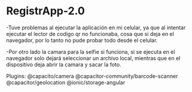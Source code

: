 # RegistrApp-2.0

-Tuve problemas al ejecutar la aplicación en mi celular, ya que al intentar ejecutar el lector de codigo qr no funcionaba, cosa que si deja en el navegador, por lo tanto no pude probar todo desde el celular.

-Por otro lado la camara para la selfie si funciona, si se ejecuta en el navegador solo dejará seleccionar un archivo local, mientras que en el dispositivo deja abrir la camara y sacar la foto.

Plugins:
@capacito/camera
@capacitor-community/barcode-scanner
@capacitor/geolocation
@ionic/storage-angular
